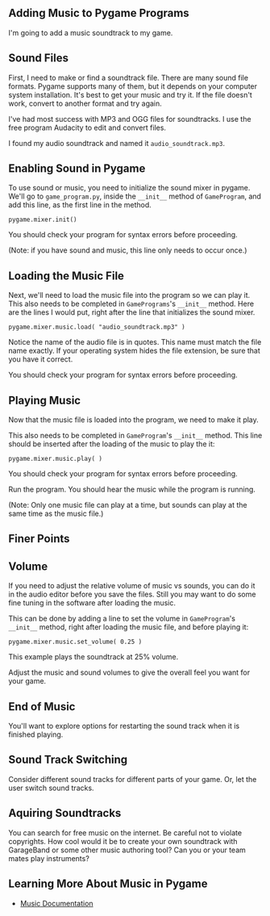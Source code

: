 Adding Music to Pygame Programs
-------------------------------

I'm going to add a music soundtrack to my game.

Sound Files
-----------

First, I need to make or find a soundtrack file. There are many
sound file formats.  Pygame supports many of them, but it depends
on your computer system installation.  It's best to get your
music and try it.  If the file doesn't work, convert to another
format and try again.

I've had most success with MP3 and OGG files for soundtracks.
I use the free program Audacity to edit and convert files.

I found my audio soundtrack and named it `audio_soundtrack.mp3`.


Enabling Sound in Pygame
------------------------

To use sound or music, you need to initialize the sound mixer 
in pygame.  We'll go to `game_program.py`, inside the `__init__` 
method of `GameProgram`, and add this line, as the first line 
in the method.

    pygame.mixer.init()

You should check your program for syntax errors before proceeding.

(Note: if you have sound and music, this line only needs to occur
once.)

Loading the Music File
----------------------

Next, we'll need to load the music file into the program
so we can play it.  This also needs to be completed in 
`GamePrograms`'s `__init__` method.  Here are the lines I would 
put, right after the line that initializes the sound mixer.

    pygame.mixer.music.load( "audio_soundtrack.mp3" )

Notice the name of the audio file is in quotes.  This
name must match the file name exactly.  If your operating
system hides the file extension, be sure that you have it
correct.

You should check your program for syntax errors before proceeding.


Playing Music
-------------

Now that the music file is loaded into the program, we need to
make it play.

This also needs to be completed in `GameProgram`'s `__init__` 
method.  This line should be inserted after the loading of
the music to play the it:

    pygame.mixer.music.play( )

You should check your program for syntax errors before 
proceeding.

Run the program.  You should hear the music while the
program is running.

(Note: Only one music file can play at a time, but sounds
can play at the same time as the music file.)


Finer Points
------------

Volume
------

If you need to adjust the relative volume of music vs sounds,
you can do it in the audio editor before you save the files.
Still you may want to do some fine tuning in the software
after loading the music.

This can be done by adding a line to set the volume in
`GameProgram`'s `__init__` method, right after loading the
music file, and before playing it:

    pygame.mixer.music.set_volume( 0.25 )

This example plays the soundtrack at 25% volume.

Adjust the music and sound volumes to give the overall feel
you want for your game.

End of Music
------------

You'll want to explore options for restarting the sound
track when it is finished playing.

Sound Track Switching
---------------------

Consider different sound tracks for different parts of
your game.  Or, let the user switch sound tracks.


Aquiring Soundtracks
--------------------

You can search for free music on the internet.  Be careful
not to violate copyrights.  How cool would it be to create
your own soundtrack with GarageBand or some other music
authoring tool?  Can you or your team mates play instruments?

Learning More About Music in Pygame
------------------------------------

* [Music Documentation](http://www.pygame.org/docs/ref/music.html)
